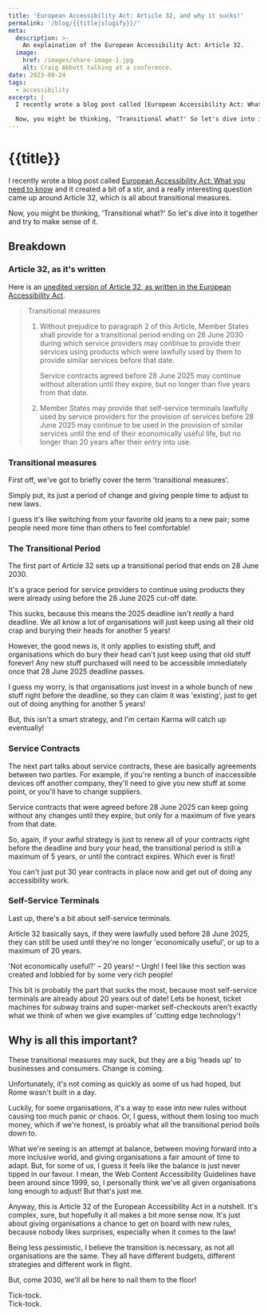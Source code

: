 ```yaml
---
title: 'European Accessibility Act: Article 32, and why it sucks!'
permalink: '/blog/{{title|slugify}}/'
meta:
  description: >-
    An explaination of the European Accessibility Act: Article 32.
  image:
    href: /images/share-image-1.jpg
    alt: Craig Abbott talking at a conference.
date: 2023-08-24
tags:
  - accessibility
excerpt: |
  I recently wrote a blog post called [European Accessibility Act: What you need to know](/blog/european-accessibility-act-what-you-need-to-know/) and it created a bit of a stir, and a really interesting question came up around Article 32, which is all about transitional measures.

  Now, you might be thinking, 'Transitional what?' So let's dive into it together and try to make sense of it.
---
```

# {{title}}

I recently wrote a blog post called [European Accessibility Act: What you need to know](/blog/european-accessibility-act-what-you-need-to-know/) and it created a bit of a stir, and a really interesting question came up around Article 32, which is all about transitional measures.

Now, you might be thinking, 'Transitional what?' So let's dive into it together and try to make sense of it.

## Breakdown

### Article 32, as it's written
Here is an [unedited version of Article 32, as written in the European Accessibility Act](https://eur-lex.europa.eu/legal-content/EN/TXT/?uri=CELEX%3A32019L0882#d1e2872-70-1). 

<blockquote cite="https://eur-lex.europa.eu/legal-content/EN/TXT/?uri=CELEX%3A32019L0882#d1e2872-70-1">
  <p>
    Transitional measures
  </p>
  <ol>
    <li>
      <p>
        Without prejudice to paragraph 2 of this Article, Member States shall provide for a transitional period ending on 28 June 2030 during which service providers may continue to provide their services using products which were lawfully used by them to provide similar services before that date.
      </p>
      <p>
        Service contracts agreed before 28 June 2025 may continue without alteration until they expire, but no longer than five years from that date.
      </p>
    </li>
    <li>
      <p>
        Member States may provide that self-service terminals lawfully used by service providers for the provision of services before 28 June 2025 may continue to be used in the provision of similar services until the end of their economically useful life, but no longer than 20 years after their entry into use.
      </p>
    </li>
  </ol>
</blockquote>


### Transitional measures
First off, we've got to briefly cover the term 'transitional measures'.

Simply put, its just a period of change and giving people time to adjust to new laws.

I guess it's like switching from your favorite old jeans to a new pair; some people need more time than others to feel comfortable!

### The Transitional Period
The first part of Article 32 sets up a transitional period that ends on 28 June 2030.

It's a grace period for service providers to continue using products they were already using before the 28 June 2025 cut-off date.

This sucks, because this means the 2025 deadline isn't *really* a hard deadline. We all know a lot of organisations will just keep using all their old crap and burying their heads for another 5 years!

However, the good news is, it only applies to existing stuff, and organisations which do bury their head can't just keep using that old stuff forever! Any new stuff purchased will need to be accessible immediately once that 28 June 2025 deadline passes.

I guess my worry, is that organisations just invest in a whole bunch of new stuff right before the deadline, so they can claim it was 'existing', just to get out of doing anything for another 5 years!

But, this isn't a smart strategy, and I'm certain Karma will catch up eventually!

### Service Contracts
The next part talks about service contracts, these are basically agreements between two parties. For example, if you're renting a bunch of inaccessible devices off another company, they'll need to give you new stuff at some point, or you'll have to change suppliers.

Service contracts that were agreed before 28 June 2025 can keep going without any changes until they expire, but only for a maximum of five years from that date. 

So, again, if your awful strategy is just to renew all of your contracts right before the deadline and bury your head, the transitional period is still a maximum of 5 years, or until the contract expires. Which ever is first!

You can't just put 30 year contracts in place now and get out of doing any accessibility work.

### Self-Service Terminals
Last up, there's a bit about self-service terminals.

Article 32 basically says, if they were lawfully used before 28 June 2025, they can still be used until they're no longer 'economically useful', or up to a maximum of 20 years.

'Not economically useful?' – 20 years! – Urgh! I feel like this section was created and lobbied for by some very rich people!

This bit is probably the part that sucks the most, because most self-service terminals are already about 20 years out of date! Lets be honest, ticket machines for subway trains and super-market self-checkouts aren't exactly what we think of when we give examples of 'cutting edge technology'!

## Why is all this important?
These transitional measures may suck, but they are a big 'heads up' to businesses and consumers. Change is coming.

Unfortunately, it's not coming as quickly as some of us had hoped, but Rome wasn't built in a day.

Luckily, for some organisations, it's a way to ease into new rules without causing too much panic or chaos. Or, I guess, without them losing too much money, which if we're honest, is proably what all the transitional period boils down to.

What we're seeing is an attempt at balance, between moving forward into a more inclusive world, and giving organisations a fair amount of time to adapt. But, for some of us, I guess it feels like the balance is just never tipped in our favour. I mean, the Web Content Accessibility Guidelines have been around since 1999, so, I personally think we've all given organisations long enough to adjust! But that's just me.

Anyway, this is Article 32 of the European Accessibility Act in a nutshell. It's complex, sure, but hopefully it all makes a bit more sense now. It's just about giving organisations a chance to get on board with new rules, because nobody likes surprises, especially when it comes to the law! 

Being less pessimistic, I believe the transition is necessary, as not all organisations are the same. They all have different budgets, different strategies and different work in flight.

But, come 2030, we'll all be here to nail them to the floor!
 
Tick-tock.    
Tick-tock.
